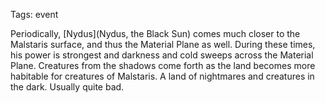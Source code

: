 Tags: event

Periodically, [Nydus](Nydus, the Black Sun) comes much closer to the Malstaris surface, and thus the Material Plane as well. During these times, his power is strongest and darkness and cold sweeps across the Material Plane. Creatures from the shadows come forth as the land becomes more habitable for creatures of Malstaris. A land of nightmares and creatures in the dark. Usually quite bad.